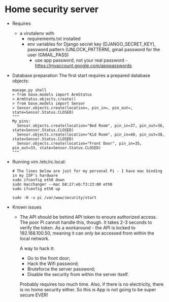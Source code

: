# Home security server

* Requires
  - a virutalenv with
    - requirements.txt installed
    - env variables for Django secret key (DJANGO_SECRET_KEY), password pattern (UNLOCK_PATTERN), gmail password for the user (GMAIL_PASS)
        * use app password, not your real password - https://myaccount.google.com/apppasswords

* Database preparation
  The first start requires a prepared database objects:
  ```
  manage.py shell
  > from base.models import ArmStatus
  > ArmStatus.objects.create()
  > from base.models import Sensor
  > Sensor.objects.create(location=, pin_in=, pin_out=, state=Sensor.Status.CLOSED)
  """
  My pins:
    Sensor.objects.create(location="Bed Room", pin_in=37, pin_out=36, state=Sensor.Status.CLOSED)
    Sensor.objects.create(location="Kid Room", pin_in=40, pin_out=38, state=Sensor.Status.CLOSED)
    Sensor.objects.create(location="Front Door", pin_in=35, pin_out=33, state=Sensor.Status.CLOSED)
  """
  ```

* Running
  vim /etc/rc.local:
    ```
    # The lines below are just for my personal Pi - I have mac binding in my ISP's hardware
    sudo ifconfig eth0 down
    sudo macchanger --mac b8:27:eb:f3:23:00 eth0
    sudo ifconfig eth0 up

    sudo -H -u pi /var/www/security/start
    ```

* Known issues
  - The API should be behind API token to ensure authorized access.
    The poor Pi cannot handle this, though. It takes 2-3 seconds to verify the token.
    As a workaround - the API is locked to 192.168.100.50, meaning it can only be accessed from within the local network.

    A way to hack it:
    - Go to the front door;
    - Hack the Wifi password;
    - Bruteforce the server password;
    - Disable the security from within the server itself.

    Probably requires too much time. Also, if there is no electricity, there is no home security either. So this is App is not going to be super secure EVER!

